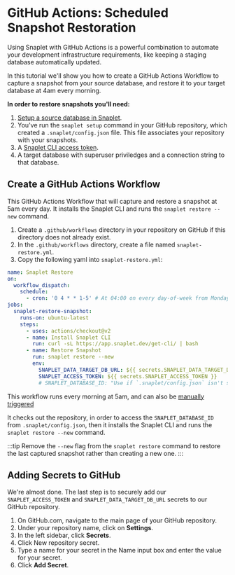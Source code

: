 # GitHub Actions: Scheduled Snapshot Restoration

Using Snaplet with GitHub Actions is a powerful combination to automate your development infrastructure requirements, like keeping a staging database automatically updated.

In this tutorial we'll show you how to create a GitHub Actions Workflow to capture a snapshot from your source database, and restore it to your target database at 4am every morning.

**In order to restore snapshots you'll need:**

1. [Setup a source database in Snaplet](/getting-started/create-a-new-datasource).
2. You've run the `snaplet setup` command in your GitHub repository, which created a `.snaplet/config.json` file. This file associates your repository with your snapshots.
3. A [Snaplet CLI access token](https://app.snaplet.dev/access-token/cli).
4. A target database with superuser priviledges and a connection string to that database.

## Create a GitHub Actions Workflow

This GitHub Actions Workflow that will capture and restore a snapshot at 5am every day. It installs the Snaplet CLI and runs the `snaplet restore --new` command.

1. Create a `.github/workflows` directory in your repository on GitHub if this directory does not already exist.
2. In the `.github/workflows` directory, create a file named `snaplet-restore.yml`.
3. Copy the following yaml into `snaplet-restore.yml`:

```yaml
name: Snaplet Restore
on:
  workflow_dispatch:
    schedule:
      - cron: '0 4 * * 1-5' # At 04:00 on every day-of-week from Monday through Friday.
jobs:
  snaplet-restore-snapshot:
    runs-on: ubuntu-latest
    steps:
      - uses: actions/checkout@v2
      - name: Install Snaplet CLI
        run: curl -sL https://app.snaplet.dev/get-cli/ | bash
      - name: Restore Snapshot
        run: snaplet restore --new
        env:
          SNAPLET_DATA_TARGET_DB_URL: ${{ secrets.SNAPLET_DATA_TARGET_DB_URL }}
          SNAPLET_ACCESS_TOKEN: ${{ secrets.SNAPLET_ACCESS_TOKEN }}
          # SNAPLET_DATABASE_ID: "Use if `.snaplet/config.json` isn't setup."
```

This workflow runs every morning at 5am, and can also be [manually triggered](https://docs.github.com/en/actions/managing-workflow-runs/manually-running-a-workflow#running-a-workflow)

It checks out the repository, in order to access the `SNAPLET_DATABASE_ID` from `.snaplet/config.json`, then it installs the Snaplet CLI and runs the `snaplet restore --new` command.

:::tip
Remove the `--new` flag from the `snaplet restore` command to restore the last captured snapshot rather than creating a new one.
:::

## Adding Secrets to GitHub

We're almost done. The last step is to securely add our `SNAPLET_ACCESS_TOKEN` and `SNAPLET_DATA_TARGET_DB_URL` secrets to our GitHub repository.

1. On GitHub.com, navigate to the main page of your GitHub repository.
2. Under your repository name, click on **Settings**.
3. In the left sidebar, click **Secrets**.
4. Click New repository secret.
5. Type a name for your secret in the Name input box and enter the value for your secret.
7. Click **Add Secret**.
